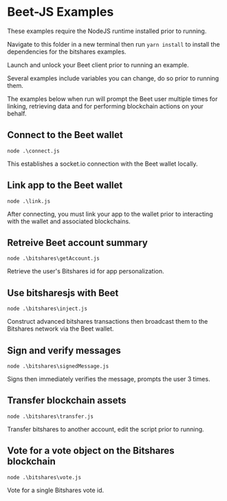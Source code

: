 # Beet-JS Examples

These examples require the NodeJS runtime installed prior to running.

Navigate to this folder in a new terminal then run `yarn install` to install the dependencies for the bitshares examples.

Launch and unlock your Beet client prior to running an example.

Several examples include variables you can change, do so prior to running them.

The examples below when run will prompt the Beet user multiple times for linking, retrieving data and for performing blockchain actions on your behalf.

## Connect to the Beet wallet

`node .\connect.js`

This establishes a socket.io connection with the Beet wallet locally.

## Link app to the Beet wallet

`node .\link.js`

After connecting, you must link your app to the wallet prior to interacting with the wallet and associated blockchains.

## Retreive Beet account summary

`node .\bitshares\getAccount.js`

Retrieve the user's Bitshares id for app personalization.

## Use bitsharesjs with Beet

`node .\bitshares\inject.js`

Construct advanced bitshares transactions then broadcast them to the Bitshares network via the Beet wallet.

## Sign and verify messages

`node .\bitshares\signedMessage.js`

Signs then immediately verifies the message, prompts the user 3 times.

## Transfer blockchain assets

`node .\bitshares\transfer.js`

Transfer bitshares to another account, edit the script prior to running.

## Vote for a vote object on the Bitshares blockchain

`node .\bitshares\vote.js`

Vote for a single Bitshares vote id.